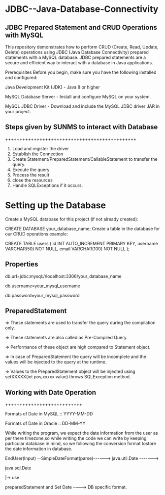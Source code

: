 # JDBC--Java-Database-Connectivity

## JDBC Prepared Statement and CRUD Operations with MySQL
This repository demonstrates how to perform CRUD (Create, Read, Update, Delete) operations using JDBC (Java Database Connectivity) prepared statements with a MySQL database. JDBC prepared statements are a secure and efficient way to interact with a database in Java applications.

Prerequisites
Before you begin, make sure you have the following installed and configured:

Java Development Kit (JDK) - Java 8 or higher

MySQL Database Server - Install and configure MySQL on your system.

MySQL JDBC Driver - Download and include the MySQL JDBC driver JAR in your project.

## Steps given by SUNMS to interact with Database
++++++++++++++++++++++++++++++++++++++++++++++
1. Load and register the driver
2. Establish the Connection
3. Create Statement/PreparedStatement/CallableStatement to transfer the query.
4. Execute the query
5. Process the result
6. close the resources
7. Handle SQLExceptions if it occurs.
   
# Setting up the Database
Create a MySQL database for this project (if not already created):

CREATE DATABASE your_database_name;
Create a table in the database for our CRUD operations example:

CREATE TABLE users (
    id INT AUTO_INCREMENT PRIMARY KEY,
    username VARCHAR(50) NOT NULL,
    email VARCHAR(100) NOT NULL
);

## Properties
db.url=jdbc:mysql://localhost:3306/your_database_name

db.username=your_mysql_username

db.password=your_mysql_password

## PreparedStatement
=> These statements are used to transfer the query during the compilation only.

=> These statements are also called as Pre-Compiled Query.

=> Performance of these object are high compared to Statement object.

=> In case of PreparedStatement the query will be incomplete and the values will
be injected to the query at the runtime.

=> Values to the PreparedStatement object will be injected using setXXXXX(int
pos,xxxxx value) throws SQLException method.

## Working with Date Operation
+++++++++++++++++++++++++++

Formats of Date in MySQL :: YYYY-MM-DD

Formats of Date in Oracle :: DD-MM-YY

While writing the program, we expect the date information from the user as per
there timezone,so while writing the code we can write by keeping particular database in mind, so we following the conversion format tostore the date information in database.

EndUser(Input) --SimpleDateFormat(parse)------> java.util.Date ------->

java.sql.Date

|-> use

preparedStatement and Set Date ----> DB specific format.

